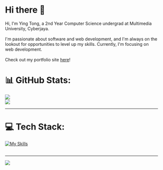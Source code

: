 # Hi there 👋
Hi, I'm Ying Tong, a 2nd Year Computer Science undergrad at Multimedia University, Cyberjaya.<br><br>I'm passionate about software and web development, and I'm always on the lookout for opportunities to level up my skills. Currently, I'm focusing on web development. <br><br> Check out my portfolio site [here](https://yingtong-portfolio.vercel.app/)! <br>

# 📊 GitHub Stats:
![](https://nirzak-streak-stats.vercel.app/?user=CaedusSolo&theme=vue-dark&hide_border=false)<br/>
![](https://github-readme-stats.vercel.app/api/top-langs/?username=CaedusSolo&theme=vue-dark&hide_border=false&include_all_commits=false&count_private=false&layout=compact)

---

# 💻 Tech Stack:
[![My Skills](https://skillicons.dev/icons?i=js,ts,react,nextjs,express,python,fastapi,flask,tailwind,cpp&perline=10)](https://skillicons.dev)<br><br>


---

[![](https://visitcount.itsvg.in/api?id=CaedusSolo&icon=0&color=0)](https://visitcount.itsvg.in)

